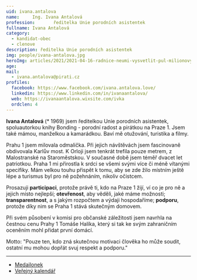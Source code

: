 ```yaml
---
uid: ivana.antalova
name:     Ing. Ivana Antalová
profession:       ředitelka Unie porodních asistentek
fullname: Ivana Antalová
category:
  - kandidat-obec
  - clenove
description: ředitelka Unie porodních asistentek
img: people/ivana-antalova.jpg
heroImg: articles/2021/2021-04-16-radnice-neumi-vysvetlit-pul-milionovy-pro-valentu.jpg
age: 
mail:
  - ivana.antalova@pirati.cz
profiles:
  facebook: https://www.facebook.com/ivana.antalova.love/ 
  linkedin: https://www.linkedin.com/in/ivanaantalova/
  web: https://ivanaantalova.wixsite.com/ivka
  ordclen: 4
---
```

**Ivana Antalová** (* 1969) jsem ředitelkou Unie porodních asistentek, spoluautorkou knihy Bonding - porodní radost a pirátkou na Praze 1. Jsem také mámou, manželkou a kamarádkou. Baví mě otužování, turistika a filmy. 

Prahu 1 jsem milovala odmalička. Při jejich návštěvách jsem fascinovaně obdivovala Karlův most. K Orloji jsem tenkrát trefila pouze metrem, z Malostranské na Staroměstskou. V současné době jsem téměř dvacet let patriotkou. Praha 1 mi přirostla k srdci se všemi svými více či méně vítanými specifiky. Mám velkou touhu přispět k tomu, aby se zde žilo místním ještě lépe a turismus byl pro ně požehnáním, nikoliv očistcem.

Prosazuji
**participaci**, protože právě ti, kdo na Praze 1 žijí, ví co je pro ně a jejich místo nejlepší;
**otevřenost**, aby věděli, jaké máme možnosti;
**transparentnost**, a s jakým rozpočtem a výdaji hospodaříme;
**podporu**, protože díky nim se Praha 1 stává skutečným domovem.

Při svém působení v komisi pro občanské záležitosti jsem navrhla na čestnou cenu Prahy 1 Tomáše Halíka, který si tak ke svým zahraničním oceněním mohl přidat první domácí.

Motto: 
"Pouze ten, kdo zná skutečnou motivaci člověka ho může soudit, ostatní mu mohou dopřát svuj respekt a podporu."

---
* [Medailonek](https://lide.pirati.cz/profil/3529/)
* [Veřejný kalendář](https://calendar.google.com/calendar/u/2?cid=cGlyYXRrYS5hbnRhbG92YUBnbWFpbC5jb20)
